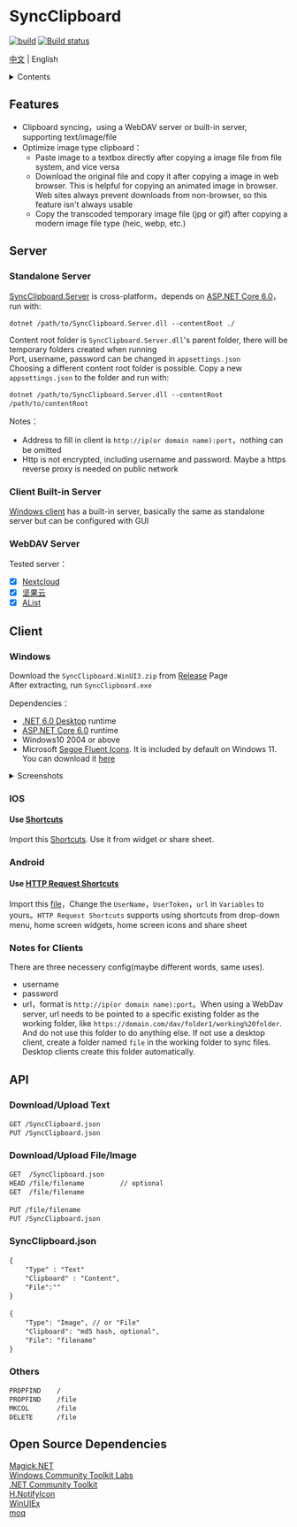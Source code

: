 # SyncClipboard
[![build](https://github.com/Jeric-X/SyncClipboard/actions/workflows/build.yml/badge.svg?branch=WinUI3)](https://github.com/Jeric-X/SyncClipboard/actions?query=branch%3AWinUI3)
[![Build status](https://ci.appveyor.com/api/projects/status/4hm1au4xaikj96tr/branch/WinUI3?svg=true)](https://ci.appveyor.com/project/Jeric-X/syncclipboard/branch/WinUI3)  

[中文](https://github.com/Jeric-X/SyncClipboard/tree/i18n#syncclipboard) | English

<details>
<summary>Contents</summary>

- [SyncClipboard](#syncclipboard)
  - [Features](#features)
  - [Server](#server)
    - [Standalone Server](#standalone-server)
    - [Client Built-in Server](#client-built-in-server)
    - [WebDAV Server](#webdav-server)
  - [Client](#client)
    - [Windows](#windows)
    - [IOS](#ios)
      - [Use Shortcuts](#use-shortcuts)
    - [Android](#android)
      - [Use HTTP Request Shortcuts](#use-http-request-shortcuts)
    - [Notes for Clients](#notes-for-clients)
  - [API](#api)
    - [Download/Upload Text](#downloadupload-text)
    - [Download/Upload File/Image](#downloadupload-fileimage)
    - [SyncClipboard.json](#syncclipboardjson)
    - [Others](#others)
  - [Open Source Dependencies](#open-source-dependencies)

</details>

## Features

- Clipboard syncing，using a WebDAV server or built-in server, supporting text/image/file  
- Optimize image type clipboard：
  - Paste image to a textbox directly after copying a image file from file system, and vice versa
  - Download the original file and copy it after copying a image in web browser. This is helpful for copying an animated image in browser. Web sites always prevent downloads from non-browser, so this feature isn't always usable
  - Copy the transcoded temporary image file (jpg or gif) after copying a modern image file type (heic, webp, etc.)

## Server
### Standalone Server
[SyncClipboard.Server](https://github.com/Jeric-X/SyncClipboard/releases/) is cross-platform，depends on [ASP.NET Core 6.0](https://dotnet.microsoft.com/en-us/download/dotnet/6.0)，run with:
```
dotnet /path/to/SyncClipboard.Server.dll --contentRoot ./
```
Content root folder is `SyncClipboard.Server.dll`'s parent folder, there will be temporary folders created when running  
Port, username, password can be changed in `appsettings.json`  
Choosing a different content root folder is possible. Copy a new `appsettings.json` to the folder and run with:
```
dotnet /path/to/SyncClipboard.Server.dll --contentRoot /path/to/contentRoot
```
Notes：
- Address to fill in client is `http://ip(or domain name):port`，nothing can be omitted
- Http is not encrypted, including username and password. Maybe a https reverse proxy is needed on public network

### Client Built-in Server
[Windows client](#Windows) has a built-in server, basically the same as standalone server but can be configured with GUI

### WebDAV Server
  
Tested server：   
- [x] [Nextcloud](https://nextcloud.com/)
- [x] [坚果云](https://www.jianguoyun.com/) 
- [x] [AList](https://alist.nn.ci/)

## Client
### Windows   
Download the `SyncClipboard.WinUI3.zip` from [Release](https://github.com/Jeric-X/SyncClipboard/releases/) Page  
After extracting, run `SyncClipboard.exe`  
  
Dependencies：   
- [.NET 6.0 Desktop](https://dotnet.microsoft.com/en-us/download/dotnet/thank-you/runtime-desktop-6.0.16-windows-x64-installer) runtime
- [ASP.NET Core 6.0](https://dotnet.microsoft.com/en-us/download/dotnet/thank-you/runtime-aspnetcore-6.0.16-windows-x64-installer) runtime    
- Windows10 2004 or above
- Microsoft [Segoe Fluent Icons](https://learn.microsoft.com/zh-cn/windows/apps/design/style/segoe-fluent-icons-font). It is included by default on Windows 11. You can download it [here](https://aka.ms/SegoeFluentIcons)

<details>
<summary>Screenshots</summary>

![](image/WinUI_EN.png)

</details>

### IOS 
#### Use [Shortcuts](https://apps.apple.com/us/app/shortcuts/id1462947752)  

Import this [Shortcuts](https://www.icloud.com/shortcuts/2fc4453de31442118fccea7488caa881). Use it from widget or share sheet.

### Android
#### Use [HTTP Request Shortcuts](https://play.google.com/store/apps/details?id=ch.rmy.android.http_shortcuts)
Import this [file](/script/en/shortcuts.zip)，Change the `UserName`，`UserToken`，`url` in `Variables` to yours。`HTTP Request Shortcuts` supports using shortcuts from drop-down menu, home screen widgets, home screen icons and share sheet

### Notes for Clients

There are three necessery config(maybe different words, same uses).
- username
- password
- url，format is `http://ip(or domain name):port`。When using a WebDav server, url needs to be pointed to a specific existing folder as the working folder, like `https://domain.com/dav/folder1/working%20folder`. And do not use this folder to do anything else. If not use a desktop client, create a folder named `file` in the working folder to sync files. Desktop clients create this folder automatically.

## API

### Download/Upload Text
```
GET /SyncClipboard.json
PUT /SyncClipboard.json
```

### Download/Upload File/Image
```
GET  /SyncClipboard.json
HEAD /file/filename         // optional
GET  /file/filename

PUT /file/filename
PUT /SyncClipboard.json
```

### SyncClipboard.json
```
{
    "Type" : "Text"
    "Clipboard" : "Content",
    "File":""
}

{
    "Type": "Image", // or "File"
    "Clipboard": "md5 hash, optional",
    "File": "filename"
}
```

### Others
```
PROPFIND    /
PROPFIND    /file
MKCOL       /file
DELETE      /file
```

## Open Source Dependencies
[Magick.NET](https://github.com/dlemstra/Magick.NET)  
[Windows Community Toolkit Labs](https://github.com/CommunityToolkit/Labs-Windows)  
[.NET Community Toolkit](https://github.com/CommunityToolkit/dotnet)  
[H.NotifyIcon](https://github.com/HavenDV/H.NotifyIcon)  
[WinUIEx](https://github.com/dotMorten/WinUIEx)  
[moq](https://github.com/moq/moq)